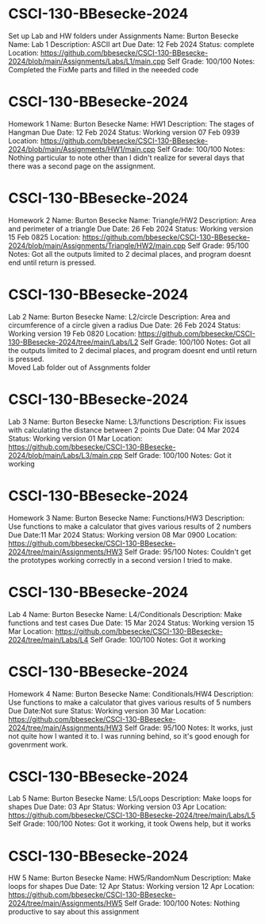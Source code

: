 # CSCI-130-BBesecke-2024
Set up Lab and HW folders under Assignments
Name: Burton Besecke
Name: Lab 1
Description: ASCII art
Due Date: 12 Feb 2024
Status: complete
Location: https://github.com/bbesecke/CSCI-130-BBesecke-2024/blob/main/Assignments/Labs/L1/main.cpp
Self Grade: 100/100
Notes: Completed the FixMe parts and filled in the neeeded code

# CSCI-130-BBesecke-2024
Homework 1
Name: Burton Besecke
Name: HW1
Description: The stages of Hangman
Due Date: 12 Feb 2024
Status: Working version 07 Feb 0939
Location: https://github.com/bbesecke/CSCI-130-BBesecke-2024/blob/main/Assignments/HW1/main.cpp
Self Grade:	100/100
Notes: Nothing particular to note other than I didn't realize for several days
        that there was a second page on the assignment.

 # CSCI-130-BBesecke-2024
Homework 2
Name: Burton Besecke
Name: Triangle/HW2
Description: Area and perimeter of a triangle
Due Date: 26 Feb 2024
Status: Working version 15 Feb 0825
Location: https://github.com/bbesecke/CSCI-130-BBesecke-2024/blob/main/Assignments/Triangle/HW2/main.cpp
Self Grade: 95/100
Notes: Got all the outputs limited to 2 decimal places, and program doesnt end until return is pressed.
        
 # CSCI-130-BBesecke-2024
Lab 2
Name: Burton Besecke
Name: L2/circle
Description: Area and circumference of a circle given a radius
Due Date: 26 Feb 2024
Status: Working version 19 Feb 0820
Location: https://github.com/bbesecke/CSCI-130-BBesecke-2024/tree/main/Labs/L2
Self Grade: 100/100
Notes: Got all the outputs limited to 2 decimal places, and program doesnt end until return is pressed.  
Moved Lab folder out of Assgnments folder

# CSCI-130-BBesecke-2024
Lab 3
Name: Burton Besecke
Name: L3/functions
Description: Fix issues with calculating the distance between 2 points
Due Date: 04 Mar 2024
Status: Working version 01 Mar
Location: https://github.com/bbesecke/CSCI-130-BBesecke-2024/blob/main/Labs/L3/main.cpp
Self Grade: 100/100
Notes: Got it working

# CSCI-130-BBesecke-2024
Homework 3
Name: Burton Besecke
Name: Functions/HW3
Description: Use functions to make a calculator that gives various results of 2 numbers
Due Date:11 Mar 2024
Status: Working version 08 Mar 0900
Location: https://github.com/bbesecke/CSCI-130-BBesecke-2024/tree/main/Assignments/HW3
Self Grade: 95/100
Notes: Couldn't get the prototypes working correctly in a second version I tried to make.

# CSCI-130-BBesecke-2024
Lab 4
Name: Burton Besecke
Name: L4/Conditionals
Description: Make functions and test cases
Due Date: 15 Mar 2024
Status: Working version 15 Mar
Location: https://github.com/bbesecke/CSCI-130-BBesecke-2024/tree/main/Labs/L4
Self Grade: 100/100
Notes: Got it working

# CSCI-130-BBesecke-2024
Homework 4
Name: Burton Besecke
Name: Conditionals/HW4
Description: Use functions to make a calculator that gives various results of 5 numbers
Due Date:Not sure
Status: Working version 30 Mar
Location: https://github.com/bbesecke/CSCI-130-BBesecke-2024/tree/main/Assignments/HW3
Self Grade: 95/100
Notes: It works, just not quite how I wanted it to. I was running behind,
so it's good enough for govenrment work. 

# CSCI-130-BBesecke-2024
Lab 5
Name: Burton Besecke
Name: L5/Loops
Description: Make loops for shapes
Due Date: 03 Apr
Status: Working version 03 Apr
Location: https://github.com/bbesecke/CSCI-130-BBesecke-2024/tree/main/Labs/L5
Self Grade: 100/100
Notes: Got it working, it took Owens help, but it works

# CSCI-130-BBesecke-2024
HW 5
Name: Burton Besecke
Name: HW5/RandomNum
Description: Make loops for shapes
Due Date: 12 Apr
Status: Working version 12 Apr
Location: https://github.com/bbesecke/CSCI-130-BBesecke-2024/tree/main/Assignments/HW5
Self Grade: 100/100
Notes: Nothing productive to say about this assignment